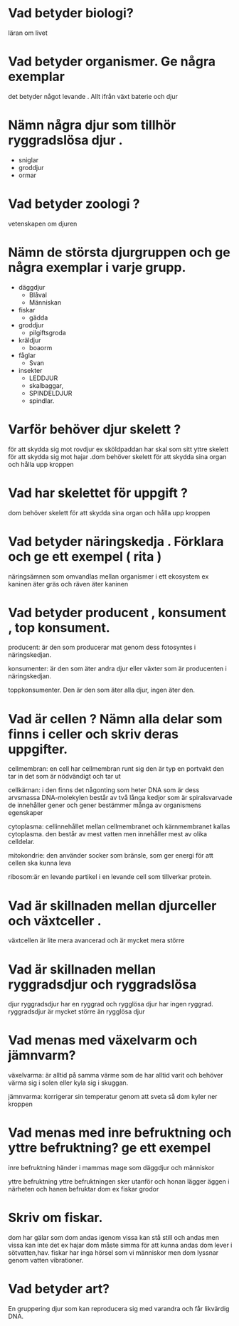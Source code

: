 # Vad betyder biologi? 
läran om livet
# Vad betyder organismer. Ge några exemplar
det betyder något levande . Allt ifrån växt baterie och djur 
# Nämn några djur som tillhör ryggradslösa djur .
* sniglar  
* groddjur 
* ormar 
# Vad betyder zoologi ?
vetenskapen om djuren 
# Nämn de största djurgruppen och ge några exemplar i varje grupp.
* däggdjur 
  * Blåval
  * Människan
* fiskar
  * gädda
* groddjur
  * pilgiftsgroda
* kräldjur
  * boaorm
* fåglar
  * Svan
* insekter
  * LEDDJUR 
   * skalbaggar, 
  * SPINDELDJUR   
   * spindlar.
# Varför behöver djur skelett ?
för att skydda sig mot rovdjur ex sköldpaddan har skal som sitt yttre skelett för att skydda sig mot hajar  .dom behöver skelett för att skydda sina organ och hålla upp kroppen 
# Vad har skelettet för uppgift ?
dom behöver skelett för att skydda sina organ och hålla upp kroppen 
# Vad betyder näringskedja . Förklara och ge ett exempel ( rita ) 
näringsämnen som omvandlas mellan organismer i ett ekosystem  ex kaninen äter gräs och räven äter kaninen 
# Vad betyder producent , konsument , top konsument.
producent: är den som producerar mat genom dess fotosyntes i näringskedjan.

konsumenter: är  den som  äter andra djur eller växter som är  producenten i näringskedjan.

toppkonsumenter. Den är den som äter alla djur, ingen äter den.
  
# Vad är cellen ? Nämn alla delar som finns i celler och skriv deras uppgifter.  
cellmembran: en cell har cellmembran runt sig den är typ en portvakt den tar in det som är nödvändigt och tar ut

cellkärnan:     i den finns det någonting som heter DNA som är dess arvsmassa DNA-molekylen består av två långa kedjor som är spiralsvarvade de innehåller gener och gener bestämmer många av organismens egenskaper

cytoplasma:     cellinnehållet mellan cellmembranet  och kärnmembranet kallas cytoplasma. den består av mest vatten men innehåller mest av olika celldelar. 

mitokondrie: den använder socker som bränsle, som ger energi för att cellen ska kunna leva

ribosom:är en levande partikel i en levande cell som tillverkar protein.    
# Vad är skillnaden mellan djurceller  och växtceller . 
växtcellen är lite mera avancerad och  är mycket mera större 
# Vad är skillnaden mellan ryggradsdjur och ryggradslösa 
djur ryggradsdjur har en ryggrad och rygglösa djur har ingen ryggrad.
 ryggradsdjur är mycket större än rygglösa djur 

# Vad menas med växelvarm och jämnvarm?
växelvarma: är alltid på  samma värme som de har alltid varit och behöver värma sig i solen eller kyla sig i skuggan.

jämnvarma: korrigerar sin temperatur genom att sveta så dom kyler ner kroppen

# Vad menas med inre befruktning och yttre befruktning? ge ett exempel
inre befruktning händer i mammas mage som däggdjur och människor

yttre befruktning   yttre befruktningen sker utanför och honan lägger äggen i närheten och hanen befruktar dom ex fiskar grodor 

# Skriv om fiskar. 
dom har gälar som dom andas igenom vissa kan stå still och andas men vissa kan inte det ex hajar dom måste simma för att kunna andas dom lever i sötvatten,hav. fiskar har inga hörsel som vi människor men  dom lyssnar genom vatten vibrationer.  
# Vad betyder art? 
En gruppering djur som kan reproducera sig med varandra och får likvärdig DNA.
